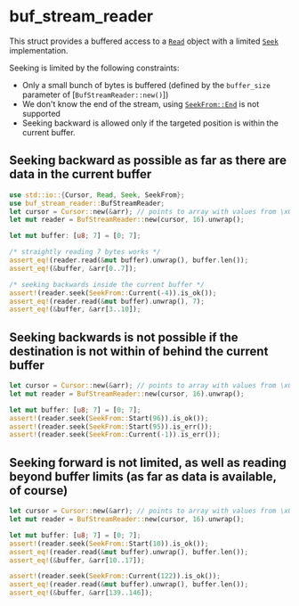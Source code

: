 # buf_stream_reader

This struct provides a buffered access to a [`Read`](std::io::Read) object
with a limited [`Seek`](std::io::Seek) implementation.

Seeking is limited by the following constraints:

 - Only a small bunch of bytes is buffered (defined by the `buffer_size` parameter of [`BufStreamReader::new()`])
 - We don't know the end of the stream, using [`SeekFrom::End`](std::io::SeekFrom::End) is not supported
 - Seeking backward is allowed only if the targeted position is within the current buffer.

## Seeking backward as possible as far as there are data in the current buffer
```rust
use std::io::{Cursor, Read, Seek, SeekFrom};
use buf_stream_reader::BufStreamReader;
let cursor = Cursor::new(&arr); // points to array with values from \x00 .. \xff
let mut reader = BufStreamReader::new(cursor, 16).unwrap();

let mut buffer: [u8; 7] = [0; 7];

/* straightly reading 7 bytes works */
assert_eq!(reader.read(&mut buffer).unwrap(), buffer.len());
assert_eq!(&buffer, &arr[0..7]);

/* seeking backwards inside the current buffer */
assert!(reader.seek(SeekFrom::Current(-4)).is_ok());
assert_eq!(reader.read(&mut buffer).unwrap(), 7);
assert_eq!(&buffer, &arr[3..10]);
```

## Seeking backwards is not possible if the destination is not within of behind the current buffer
```rust
let cursor = Cursor::new(&arr); // points to array with values from \x00 .. \xff
let mut reader = BufStreamReader::new(cursor, 16).unwrap();

let mut buffer: [u8; 7] = [0; 7];
assert!(reader.seek(SeekFrom::Start(96)).is_ok());
assert!(reader.seek(SeekFrom::Start(95)).is_err());
assert!(reader.seek(SeekFrom::Current(-1)).is_err());
```

## Seeking forward is not limited, as well as reading beyond buffer limits (as far as data is available, of course)
```rust
let cursor = Cursor::new(&arr); // points to array with values from \x00 .. \xff
let mut reader = BufStreamReader::new(cursor, 16).unwrap();

let mut buffer: [u8; 7] = [0; 7];
assert!(reader.seek(SeekFrom::Start(10)).is_ok());
assert_eq!(reader.read(&mut buffer).unwrap(), buffer.len());
assert_eq!(&buffer, &arr[10..17]);

assert!(reader.seek(SeekFrom::Current(122)).is_ok());
assert_eq!(reader.read(&mut buffer).unwrap(), buffer.len());
assert_eq!(&buffer, &arr[139..146]);
```
